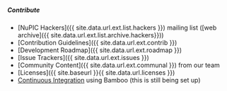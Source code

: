 ##### Contribute

* <i></i> [NuPIC Hackers]({{ site.data.url.ext.list.hackers }}) mailing list
  ([web archive]({{ site.data.url.ext.list.archive.hackers}}))
* <i></i> [Contribution Guidelines]({{ site.data.url.ext.contrib }})
* <i></i> [Development Roadmap]({{ site.data.url.ext.roadmap }})
* <i class="fa-warning"></i> [Issue Trackers]({{ site.data.url.ext.issues }})
* <i></i> [Community Content]({{ site.data.url.ext.communal }}) from our team
* <i></i> [Licenses]({{ site.baseurl }}{{ site.data.url.licenses }})
* <i></i> [Continuous Integration](http://ci.numenta.com/) using Bamboo (this is still being set up)
